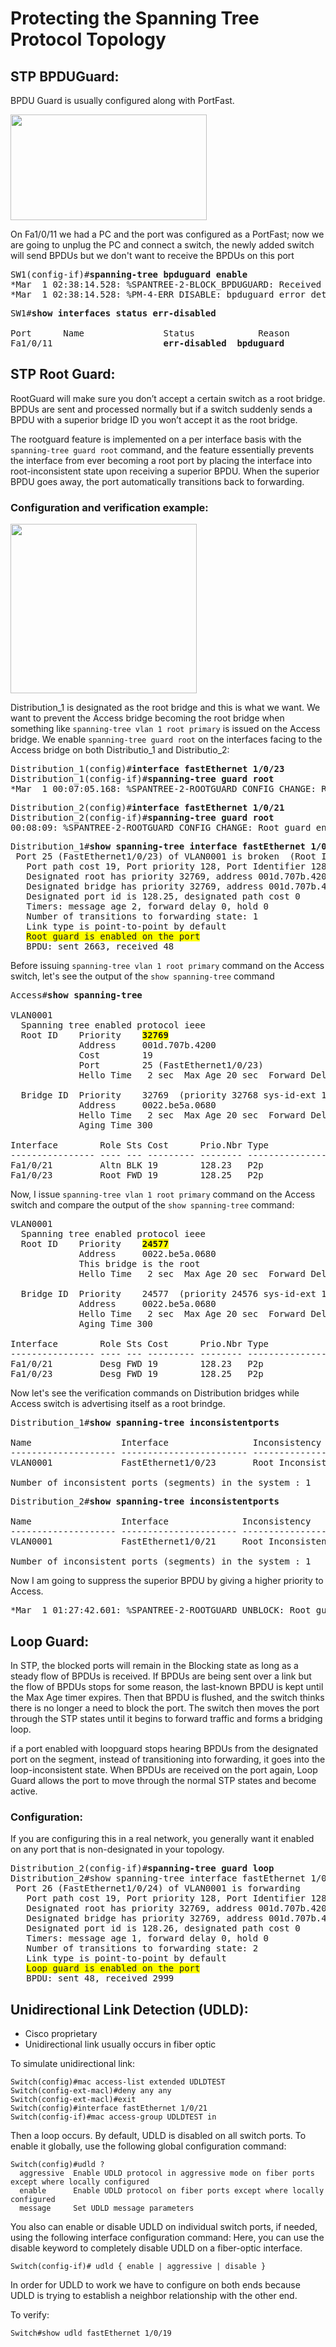 # Protecting the Spanning Tree Protocol Topology
## STP BPDUGuard:
BPDU Guard is usually configured along with PortFast.

<img src="https://user-images.githubusercontent.com/31813625/32732992-26adafdc-c85c-11e7-9958-7079c962c715.png" width="314" height="169" />

On Fa1/0/11 we had a PC and the port was configured as a PortFast; now
we are going to unplug the PC and connect a switch, the newly added switch
will send BPDUs but we don't want to receive the BPDUs on this port
<pre>
SW1(config-if)#<b>spanning-tree bpduguard enable</b>
*Mar  1 02:38:14.528: %SPANTREE-2-BLOCK_BPDUGUARD: Received BPDU on port Fa1/0/11 with BPDU Guard enabled. Disabling port.
*Mar  1 02:38:14.528: %PM-4-ERR_DISABLE: bpduguard error detected on Fa1/0/11, <b>putting Fa1/0/11 in err-disable state</b>
</pre>
<pre>
SW1#<b>show interfaces status err-disabled</b>

Port      Name               Status            Reason               Err-disabled Vlans
Fa1/0/11                     <b>err-disabled  bpduguard</b>
</pre>
## STP Root Guard:
RootGuard will make sure you don’t accept a certain switch as a root
bridge. BPDUs are sent and processed normally but if a switch suddenly
sends a BPDU with a superior bridge ID you won’t accept it as the root
bridge.

The rootguard feature is implemented on a per interface basis with the
`spanning-tree guard root` command, and the feature essentially prevents
the interface from ever becoming a root port by placing the interface
into root-inconsistent state upon receiving a superior BPDU.  When the
superior BPDU goes away, the port automatically transitions back to
forwarding.
### Configuration and verification example:
<img src="https://user-images.githubusercontent.com/31813625/32703803-2dfa5b16-c7c9-11e7-9b26-3ca502557448.png" width="298" height="271" />

Distribution_1 is designated as the root bridge and this is what we want.
We want to prevent the Access bridge becoming the root bridge when
something like `spanning-tree vlan 1 root primary` is issued on the
Access bridge.
We enable `spanning-tree guard root` on the interfaces facing to the Access
bridge on both Distributio_1 and Distributio_2:
<pre>
Distribution_1(config)#<b>interface fastEthernet 1/0/23</b>
Distribution_1(config-if)#<b>spanning-tree guard root</b>
*Mar  1 00:07:05.168: %SPANTREE-2-ROOTGUARD_CONFIG_CHANGE: Root guard enabled on port FastEthernet1/0/23.
</pre>
<pre>
Distribution_2(config)#<b>interface fastEthernet 1/0/21</b>
Distribution_2(config-if)#<b>spanning-tree guard root</b>
00:08:09: %SPANTREE-2-ROOTGUARD_CONFIG_CHANGE: Root guard enabled on port FastEthernet1/0/21.
</pre>
<pre>
Distribution_1#<b>show spanning-tree interface fastEthernet 1/0/23 detail</b>
 Port 25 (FastEthernet1/0/23) of VLAN0001 is broken  (Root Inconsistent)
   Port path cost 19, Port priority 128, Port Identifier 128.25.
   Designated root has priority 32769, address 001d.707b.4200
   Designated bridge has priority 32769, address 001d.707b.4200
   Designated port id is 128.25, designated path cost 0
   Timers: message age 2, forward delay 0, hold 0
   Number of transitions to forwarding state: 1
   Link type is point-to-point by default
   <span style="background-color: #FFFF00">Root guard is enabled on the port</span>
   BPDU: sent 2663, received 48
</pre>
Before issuing `spanning-tree vlan 1 root primary` command on the Access
switch, let's see the output of the `show spanning-tree` command
<pre>
Access#<b>show spanning-tree</b>

VLAN0001
  Spanning tree enabled protocol ieee
  Root ID    Priority    <span style="font-weight: bold;background-color: #FFFF00">32769</span>
             Address     001d.707b.4200
             Cost        19
             Port        25 (FastEthernet1/0/23)
             Hello Time   2 sec  Max Age 20 sec  Forward Delay 15 sec

  Bridge ID  Priority    32769  (priority 32768 sys-id-ext 1)
             Address     0022.be5a.0680
             Hello Time   2 sec  Max Age 20 sec  Forward Delay 15 sec
             Aging Time 300

Interface        Role Sts Cost      Prio.Nbr Type
---------------- ---- --- --------- -------- --------------------------------
Fa1/0/21         Altn BLK 19        128.23   P2p
Fa1/0/23         Root FWD 19        128.25   P2p
</pre>
Now, I issue `spanning-tree vlan 1 root primary` command on the Access
switch and compare the output of the `show spanning-tree` command:
<pre>
VLAN0001
  Spanning tree enabled protocol ieee
  Root ID    Priority    <span style="font-weight: bold;background-color: #FFFF00">24577</span>
             Address     0022.be5a.0680
             This bridge is the root
             Hello Time   2 sec  Max Age 20 sec  Forward Delay 15 sec

  Bridge ID  Priority    24577  (priority 24576 sys-id-ext 1)
             Address     0022.be5a.0680
             Hello Time   2 sec  Max Age 20 sec  Forward Delay 15 sec
             Aging Time 300

Interface        Role Sts Cost      Prio.Nbr Type
---------------- ---- --- --------- -------- --------------------------------
Fa1/0/21         Desg FWD 19        128.23   P2p
Fa1/0/23         Desg FWD 19        128.25   P2p
</pre>
Now let's see the verification commands on Distribution bridges while
Access switch is advertising itself as a root brindge.
<pre>
Distribution_1#<b>show spanning-tree inconsistentports</b>

Name                 Interface                Inconsistency
-------------------- ------------------------ ------------------
VLAN0001             FastEthernet1/0/23       Root Inconsistent

Number of inconsistent ports (segments) in the system : 1
</pre>
<pre>
Distribution_2#<b>show spanning-tree inconsistentports</b>

Name                 Interface              Inconsistency
-------------------- ---------------------- ------------------
VLAN0001             FastEthernet1/0/21     Root Inconsistent

Number of inconsistent ports (segments) in the system : 1
</pre>

Now I am going to suppress the superior BPDU by giving a higher priority
to Access.
<pre>
*Mar  1 01:27:42.601: %SPANTREE-2-ROOTGUARD_UNBLOCK: Root guard unblocking port FastEthernet1/0/23 on VLAN0001.
</pre>

## Loop Guard:

In STP, the blocked ports will remain in the Blocking state as long as
a steady flow of BPDUs is received. If BPDUs are being sent over a link
but the flow of BPDUs stops for some reason, the last-known BPDU is kept
until the Max Age timer expires. Then that BPDU is flushed, and the switch
thinks there is no longer a need to block the port. The switch then
moves the port through the STP states until it begins to forward
traffic and forms a bridging loop.

if a port enabled with loopguard stops hearing BPDUs from the designated
port on the segment, instead of transitioning into forwarding, it goes
into the loop-inconsistent state. When BPDUs are received on the port
again, Loop Guard allows the port to move through the normal STP states
and become active.

### Configuration:

If you are configuring this in a real network, you generally want it
enabled on any port that is non-designated in your topology.
<pre>
Distribution_2(config-if)#<b>spanning-tree guard loop</b>
Distribution_2#show spanning-tree interface fastEthernet 1/0/24 detail
 Port 26 (FastEthernet1/0/24) of VLAN0001 is forwarding
   Port path cost 19, Port priority 128, Port Identifier 128.26.
   Designated root has priority 32769, address 001d.707b.4200
   Designated bridge has priority 32769, address 001d.707b.4200
   Designated port id is 128.26, designated path cost 0
   Timers: message age 1, forward delay 0, hold 0
   Number of transitions to forwarding state: 2
   Link type is point-to-point by default
   <span style="background-color: #FFFF00">Loop guard is enabled on the port</span>
   BPDU: sent 48, received 2999
</pre>

## Unidirectional Link Detection (UDLD):
* Cisco proprietary
* Unidirectional link usually occurs in fiber optic

To simulate unidirectional link:
```
Switch(config)#mac access-list extended UDLDTEST
Switch(config-ext-macl)#deny any any
Switch(config-ext-macl)#exit
Switch(config)#interface fastEthernet 1/0/21
Switch(config-if)#mac access-group UDLDTEST in
```
Then a loop occurs.
By default, UDLD is disabled on all switch ports. To enable it globally,
use the following global configuration command:
```
Switch(config)#udld ?
  aggressive  Enable UDLD protocol in aggressive mode on fiber ports except where locally configured
  enable      Enable UDLD protocol on fiber ports except where locally configured
  message     Set UDLD message parameters
```
You also can enable or disable UDLD on individual switch ports, if
needed, using the following interface configuration command:
Here, you can use the disable keyword to completely disable UDLD on a
fiber-optic interface.
```
Switch(config-if)# udld { enable | aggressive | disable }
```
In order for UDLD to work we have to configure on both ends because UDLD
is trying to establish a neighbor relationship with the other end.

To verify:
```
Switch#show udld fastEthernet 1/0/19
```